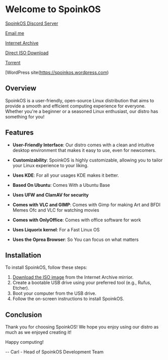 # Welcome to SpoinkOS

[SpoinkOS Discord Server](https://discord.gg/f7eT26K4D7)

[Email me](mailto:SpoinkOS@workmail.com)

[Internet Archive](https://archive.org/details/spoink-os)

[Direct ISO Download](https://archive.org/download/spoink-os/SpoinkOS-desktop-amd64-Blue.Whisker.Stable.iso)

[Torrent](https://archive.org/download/spoink-os/spoink-os_archive.torrent)

[WordPress site(https://spoinkos.wordpress.com)

## Overview

SpoinkOS is a user-friendly, open-source Linux distribution that aims to provide a smooth and efficient computing experience for everyone. Whether you're a beginner or a seasoned Linux enthusiast, our distro has something for you! 

## Features

- **User-Friendly Interface**: Our distro comes with a clean and intuitive desktop environment that makes it easy to use, even for newcomers.

- **Customizability**: SpoinkOS is highly customizable, allowing you to tailor your Linux experience to your liking.

- **Uses KDE**: For all your usages KDE makes it better.

- **Based On Ubuntu**: Comes With a Ubuntu Base

- **Uses UFW and ClamAV for security**

- **Comes with VLC and GIMP**: Comes with Gimp for making Art and BFDI Memes Ofc and VLC for watching movies

- **Comes with OnlyOffice**: Comes with office software for work

- **Uses Liquorix kernel**: For a Fast Linux OS 

- **Uses the Oprea Browser**: So You can focus on what matters

## Installation

To install SpoinkOS, follow these steps:

1. [Download the ISO image](https://archive.org/download/spoink-os/SpoinkOS-desktop-amd64-Blue.Whisker.Stable.iso) from the Internet Archive mirrior.
2. Create a bootable USB drive using your preferred tool (e.g., Rufus, Etcher).
3. Boot your computer from the USB drive.
4. Follow the on-screen instructions to install SpoinkOS.

## Conclusion 

Thank you for choosing SpoinkOS! We hope you enjoy using our distro as much as we enjoyed creating it!

Happy computing!
  
\-- Carl - Head of SpoinkOS Development Team
